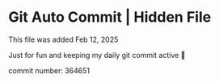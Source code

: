 # Git Auto Commit | Hidden File

This file was added Feb 12, 2025

Just for fun and keeping my daily git commit active 🤪

commit number: 364651
